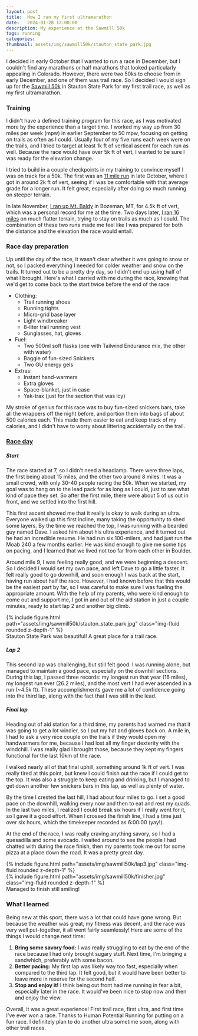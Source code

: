 ```yaml
---
layout: post
title:  How I ran my first ultramarathon
date:   2024-01-28 12:00:00
description: My experience at the Sawmill 50k
tags: running
categories: 
thumbnail: assets/img/sawmill50k/stauton_state_park.jpg
---
```


I decided in early October that I wanted to run a race in December, but I couldn't find any marathons or half marathons that looked particularly appealing in Colorado. However, there were two 50ks to choose from in early December, and one of them was trail race. So I decided I would sign up for the [Sawmill 50k](https://humanpotentialrunning.com/sawmill/) in Stauton State Park for my first trail race, as well as my first ultramarathon.

### Training

I didn't have a defined training program for this race, as I was motivated more by the experience than a target time. I worked my way up from 30 miles per week (mpw) in earlier September to 50 mpw, focusing on getting on trails as often as I could. Usually four of my five runs each week were on the trails, and I tried to target at least 1k ft of vertical ascent for each run as well. Because the race would have over 5k ft of vert, I wanted to be sure I was ready for the elevation change.

I tried to build in a couple checkpoints in my training to convince myself I was on track for a 50k. The first was an [11 mile run](https://strava.app.link/S0YViojUJGb) in late October, where I got in around 2k ft of vert, seeing if I was be comfortable with that average grade for a longer run. It felt great, especially after doing so much running on steeper terrain.

In late November, [I ran up Mt. Baldy](https://strava.app.link/9x34W8bUJGb) in Bozeman, MT, for 4.5k ft of vert, which was a personal record for me at the time. Two days later, [I ran 16 miles](https://strava.app.link/7gxjdxfUJGb) on much flatter terrain, trying to stay on trails as much as I could. The combination of these two runs made me feel like I was prepared for both the distance and the elevation the race would entail.

### Race day preparation

Up until the day of the race, it wasn't clear whether it was going to snow or not, so I packed everything I needed for colder weather and snow on the trails. It turned out to be a pretty dry day, so I didn't end up using half of what I brought. Here's what I carried with me during the race, knowing that we'd get to come back to the start twice before the end of the race:

- Clothing:
    - Trail running shoes
    - Running tights
    - Micro-grid base layer
    - Light windbreaker
    - 8-liter trail running vest
    - Sunglasses, hat, gloves
- Fuel:
    - Two 500ml soft flasks (one with Tailwind Endurance mix, the other with water)
    - Baggie of fun-sized Snickers
    - Two GU energy gels
- Extras:
    - Instant hand-warmers
    - Extra gloves
    - Space-blanket, just in case
    - Yak-trax (just for the section that was icy)

My stroke of genius for this race was to buy fun-sized snickers bars, take all the wrappers off the night before, and portion them into bags of about 500 calories each. This made them easier to eat and keep track of my calories, and I didn't have to worry about littering accidentally on the trail.

### [Race day](https://strava.app.link/MS45ewoUJGb)

##### Start
The race started at 7, so I didn't need a headlamp. There were three laps, the first being about 15 miles, and the other two around 8 miles. It was a small crowd, with only 30-40 people racing the 50k. When we started, my goal was to hang on to the lead pack for as long as I could, just to see what kind of pace they set. So after the first mile, there were about 5 of us out in front, and we settled into the first hill.

This first ascent showed me that it really is okay to walk during an ultra. Everyone walked up this first incline, many taking the opportunity to shed some layers. By the time we reached the top, I was running with a bearded guy named Dave. I asked him about his ultra experience, and it turned out he had an incredible resume. He had run six 100-milers, and had just run the Moab 240 a few months earlier. He was kind enough to give me some tips on pacing, and I learned that we lived not too far from each other in Boulder.

Around mile 9, I was feeling really good, and we were beginning a descent. So I decided I would set my own pace, and left Dave to go a little faster. It felt really good to go downhill, and soon enough I was back at the start, having run about half the race. However, I had known before that this would be the easiest part by far, so I was careful to make sure I was fueling the appropriate amount. With the help of my parents, who were kind enough to come out and support me, I got in and out of the aid station in just a couple minutes, ready to start lap 2 and another big climb.

<div class="row mt-3">
    <div class="col-sm mt-3 mt-md-0">
        {% include figure.html path="assets/img/sawmill50k/stauton_state_park.jpg" class="img-fluid rounded z-depth-1" %}
    </div>
</div>
<div class="caption">
    Stauton State Park was beautiful! A great place for a trail race.
</div>

##### Lap 2

This second lap was challenging, but still felt good. I was running alone, but managed to maintain a good pace, especially on the downhill sections. During this lap, I passed three records: my longest run that year (16 miles), my longest run ever (26.2 miles), and the most vert I had ever ascended in a run (~4.5k ft). These accomplishments gave me a lot of confidence going into the third lap, along with the fact that I was still in the lead.

##### Final lap

Heading out of aid station for a third time, my parents had warned me that it was going to get a lot windier, so I put my hat and gloves back on. A mile in, I had to ask a very nice couple on the trails if they would open my handwarmers for me, because I had lost all my finger dexterity with the windchill. I was really glad I brought those, because they kept my fingers functional for the last 10km of the race.

I walked nearly all of that final uphill, something around 1k ft of vert. I was really tired at this point, but knew I could finish out the race if I could get to the top. It was also a struggle to keep eating and drinking, but I managed to get down another few snickers bars in this lap, as well as plenty of water.

By the time I crested the last hill, I had about four miles to go. I set a good pace on the downhill, walking every now and then to eat and rest my quads. In the last two miles, I realized I could break six hours if I really went for it, so I gave it a good effort. When I crossed the finish line, I had a time just over six hours, which the timekeeper recorded as 6:00:00 (yay!).

At the end of the race, I was really craving anything savory, so I had a quesadilla and some avocado. I waited around to see the people I had chatted with during the race finish, then my parents took me out for some pizza at a place down the road. It was a pretty great day.


<div class="row mt-3">
    <div class="col-sm mt-3 mt-md-0">
        {% include figure.html path="assets/img/sawmill50k/lap3.jpg" class="img-fluid rounded z-depth-1" %}
    </div>
<div class="col-sm mt-3 mt-md-0">
        {% include figure.html path="assets/img/sawmill50k/finisher.jpg" class="img-fluid rounded z-depth-1" %}
    </div>
</div>
<div class="caption">
    Managed to finish still smiling!
</div>


### What I learned

Being new at this sport, there was a lot that could have gone wrong. But because the weather was great, my fitness was decent, and the race was very well put-together, it all went fairly seamlessly! Here are some of the things I would change next time:

1. **Bring some savory food:** I was really struggling to eat by the end of the race because I had only brought sugary stuff. Next time, I'm bringing a sandwhich, preferably with some bacon.
2. **Better pacing:** My first lap was likely way too fast, especially when compared to the third lap. It felt good, but it would have been better to leave more in reserve for the second half.
3. **Stop and enjoy it!** I think being out front had me running in fear a bit, especially later in the race. It would've been nice to stop now and then and enjoy the view.

Overall, it was a great experience! First trail race, first ultra, and first time I've ever won a race. Thanks to Human Potential Running for putting on a fun race. I definitely plan to do another ultra sometime soon, along with other trail races.
